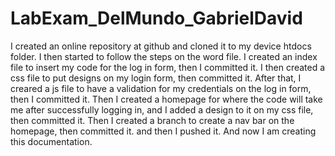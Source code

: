 # LabExam_DelMundo_GabrielDavid
I created an online repository at github and cloned it to my device htdocs folder.
I then started to follow the steps on the word file.
I created an index file to insert my code for the log in form, then I committed it.
I then created a css file to put designs on my login form, then committed it.
After that, I creared a js file to have a validation for my credentials on the log in form, then I committed it.
Then I created a homepage for where the code will take me after successfully logging in, and I added a design to it on my css file, then committed it. 
Then I created a branch to create a nav bar on the homepage, then committed it. 
and then I pushed it. And now I am creating this documentation.
